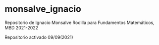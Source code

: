 # monsalve_ignacio
 Repositorio de Ignacio Monsalve Rodilla para Fundamentos Matemáticos, MBD 2021-2022

Repositorio activado 09/09(2021)
